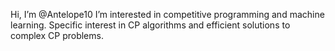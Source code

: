 Hi, I’m @Antelope10
  I’m interested in competitive programming and machine learning. Specific interest in CP algorithms and efficient solutions to complex CP problems. 
 




